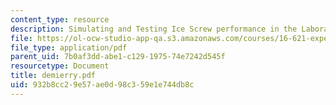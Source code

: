 ```yaml
---
content_type: resource
description: Simulating and Testing Ice Screw performance in the Laboratory
file: https://ol-ocw-studio-app-qa.s3.amazonaws.com/courses/16-621-experimental-projects-i-spring-2003/932b8cc29e57ae0d98c359e1e744db8c_demierry.pdf
file_type: application/pdf
parent_uid: 7b0af3dd-abe1-c129-1975-74e7242d545f
resourcetype: Document
title: demierry.pdf
uid: 932b8cc2-9e57-ae0d-98c3-59e1e744db8c
---
```

